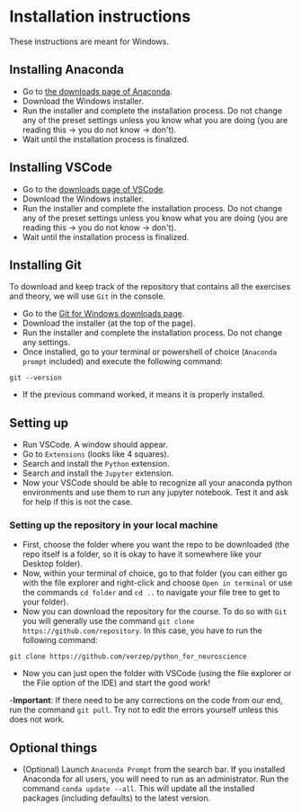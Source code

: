 # Installation instructions
These instructions are meant for Windows.
## Installing Anaconda

- Go to [the downloads page of Anaconda](https://www.anaconda.com/download/success). 
- Download the Windows installer.
- Run the installer and complete the installation process. Do not change any of the preset settings unless you know what you are doing (you are reading this &#8594; you do not know &#8594; don't).
- Wait until the installation process is finalized.


## Installing VSCode

- Go to the [downloads page of VSCode](https://code.visualstudio.com/download).
- Download the Windows installer.
- Run the installer and complete the installation process. Do not change any of the preset settings unless you know what you are doing (you are reading this &#8594; you do not know &#8594; don't).
- Wait until the installation process is finalized.

## Installing Git
To download and keep track of the repository that contains all the exercises and theory, we will use `Git` in the console.
- Go to the [Git for Windows downloads page](https://git-scm.com/download/win).
- Download the installer (at the top of the page).
- Run the installer and complete the installation process. Do not change any settings.
- Once installed, go to your terminal or powershell of choice (`Anaconda prompt` included) and execute the following command:
```
git --version
```
- If the previous command worked, it means it is properly installed. 

## Setting up

- Run VSCode. A window should appear.
- Go to `Extensions` (looks like 4 squares).
- Search and install the `Python` extension.
- Search and install the `Jupyter` extension.
- Now your VSCode should be able to recognize all your anaconda python environments and use them to run any jupyter notebook. Test it and ask for help if this is not the case.

### Setting up the repository in your local machine

- First, choose the folder where you want the repo to be downloaded (the repo itself is a folder, so it is okay to have it somewhere like your Desktop folder).
- Now, within your terminal of choice, go to that folder (you can either go with the file explorer and right-click  and choose `Open in terminal` or use the commands `cd folder` and `cd ..` to navigate your file tree to get to your folder).
- Now you can download the repository for the course. To do so with `Git` you will generally use the command `git clone https://github.com/repository`. In this case, you have to run the following command:
```
git clone https://github.com/verzep/python_for_neuroscience
```
- Now you can just open the folder with VSCode (using the file explorer or the File option of the IDE) and start the good work!

-**Important**: If there need to be any corrections on the code from our end, run the command `git pull`. Try not to edit the errors yourself unless this does not work.

## Optional things
- (Optional) Launch `Anaconda Prompt` from the search bar. If you installed Anaconda for all users, you will need to run as an administrator. Run the command `conda update --all`. This will update all the installed packages (including defaults) to the latest version.
